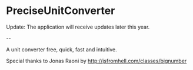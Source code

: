 PreciseUnitConverter
====================

Update:
The application will receive updates later this year.

-- 

A unit converter free, quick, fast and intuitive.

Special thanks to Jonas Raoni by http://jsfromhell.com/classes/bignumber
